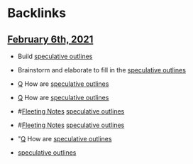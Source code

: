 
# Backlinks
## [February 6th, 2021](<February 6th, 2021.md>)
- Build [speculative outlines](<speculative outlines.md>)

- Brainstorm and elaborate to fill in the [speculative outlines](<speculative outlines.md>)

- [Q](<Q.md>) How are [speculative outlines](<speculative outlines.md>)

- [Q](<Q.md>) How are [speculative outlines](<speculative outlines.md>)

- #[Fleeting Notes](<Fleeting Notes.md>) [speculative outlines](<speculative outlines.md>)

- #[Fleeting Notes](<Fleeting Notes.md>) [speculative outlines](<speculative outlines.md>)

- "[Q](<Q.md>) How are [speculative outlines](<speculative outlines.md>)

- [speculative outlines](<speculative outlines.md>)

